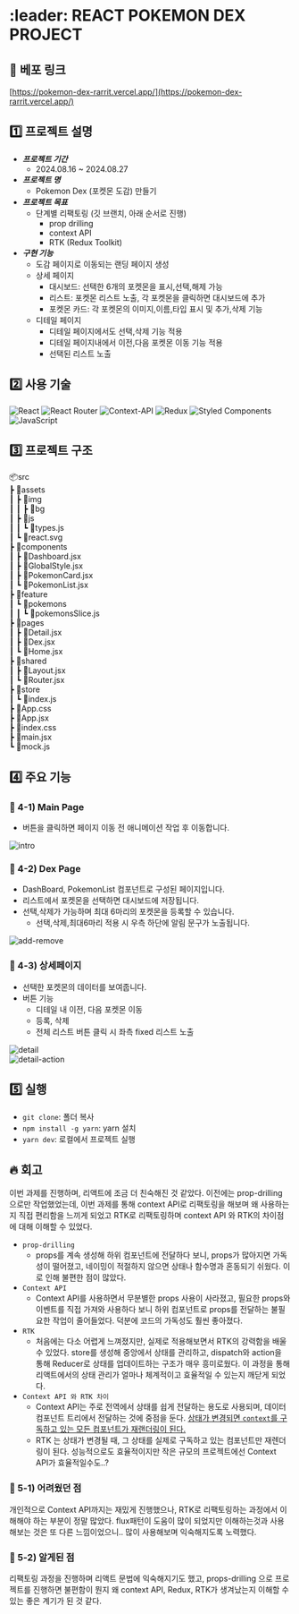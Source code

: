 # :leader: REACT POKEMON DEX PROJECT

## :rocket: 베포 링크

[https://pokemon-dex-rarrit.vercel.app/](https://pokemon-dex-rarrit.vercel.app/)

## :one: 프로젝트 설명
- ***프로젝트 기간***
  - 2024.08.16 ~ 2024.08.27
- ***프로젝트 명*** 
  - Pokemon Dex (포켓몬 도감) 만들기
- ***프로젝트 목표***
  - 단계별 리팩토링 (깃 브랜치, 아래 순서로 진행)
    - prop drilling
    - context API
    - RTK (Redux Toolkit)
- ***구현 기능***
  - 도감 페이지로 이동되는 랜딩 페이지 생성
  - 상세 페이지 
    - 대시보드: 선택한 6개의 포켓몬을 표시,선택,해제 가능 
    - 리스트: 포켓몬 리스트 노출, 각 포켓몬을 클릭하면 대시보드에 추가
    - 포켓몬 카드: 각 포켓몬의 이미지,이름,타입 표시 및 추가,삭제 기능
  - 디테일 페이지 
    - 디테일 페이지에서도 선택,삭제 기능 적용
    - 디테일 페이지내에서 이전,다음 포켓몬 이동 기능 적용
    - 선택된 리스트 노출


## :two: 사용 기술
![React](https://img.shields.io/badge/react-%2320232a.svg?style=for-the-badge&logo=react&logoColor=%2361DAFB)
![React Router](https://img.shields.io/badge/React_Router-CA4245?style=for-the-badge&logo=react-router&logoColor=white)
![Context-API](https://img.shields.io/badge/Context--Api-000000?style=for-the-badge&logo=react)
![Redux](https://img.shields.io/badge/redux-%23593d88.svg?style=for-the-badge&logo=redux&logoColor=white)
![Styled Components](https://img.shields.io/badge/styled--components-DB7093?style=for-the-badge&logo=styled-components&logoColor=white)
![JavaScript](https://img.shields.io/badge/javascript-%23323330.svg?style=for-the-badge&logo=javascript&logoColor=%23F7DF1E)


## :three: 프로젝트 구조
📦src<br/>
 ┣ 📂assets<br/>
 ┃ ┣ 📂img<br/>
 ┃ ┃ ┣ 📂bg<br/>
 ┃ ┣ 📂js<br/>
 ┃ ┃ ┗ 📜types.js<br/>
 ┃ ┗ 📜react.svg<br/>
 ┣ 📂components<br/>
 ┃ ┣ 📜Dashboard.jsx<br/>
 ┃ ┣ 📜GlobalStyle.jsx<br/>
 ┃ ┣ 📜PokemonCard.jsx<br/>
 ┃ ┗ 📜PokemonList.jsx<br/>
 ┣ 📂feature<br/>
 ┃ ┗ 📂pokemons<br/>
 ┃ ┃ ┗ 📜pokemonsSlice.js<br/>
 ┣ 📂pages<br/>
 ┃ ┣ 📜Detail.jsx<br/>
 ┃ ┣ 📜Dex.jsx<br/>
 ┃ ┗ 📜Home.jsx<br/>
 ┣ 📂shared<br/>
 ┃ ┣ 📜Layout.jsx<br/>
 ┃ ┗ 📜Router.jsx<br/>
 ┣ 📂store<br/>
 ┃ ┗ 📜index.js<br/>
 ┣ 📜App.css<br/>
 ┣ 📜App.jsx<br/>
 ┣ 📜index.css<br/>
 ┣ 📜main.jsx<br/>
 ┗ 📜mock.js

## :four: 주요 기능
### :pushpin: 4-1) Main Page
- 버튼을 클릭하면 페이지 이동 전 애니메이션 작업 후 이동합니다.

![intro](https://github.com/user-attachments/assets/21db6f94-52a8-4dc1-a66f-f7776fc25f9c)

### :pushpin: 4-2) Dex Page
- DashBoard, PokemonList 컴포넌트로 구성된 페이지입니다.
- 리스트에서 포켓몬을 선택하면 대시보드에 저장됩니다.
- 선택,삭제가 가능하며 최대 6마리의 포켓몬을 등록할 수 있습니다.
  - 선택,삭제,최대6마리 적용 시 우측 하단에 알림 문구가 노출됩니다.

![add-remove](https://github.com/user-attachments/assets/222dec78-60fa-462c-8c4d-8ede0167df63)

### :pushpin: 4-3) 상세페이지
- 선택한 포켓몬의 데이터를 보여줍니다.
- 버튼 기능
  - 디테일 내 이전, 다음 포켓몬 이동 
  - 등록, 삭제 
  - 전체 리스트 버튼 클릭 시 좌측 fixed 리스트 노출

![detail](https://github.com/user-attachments/assets/ff3d7afd-9b4f-4aee-b2e9-68c4178fb73c)
<br/>
![detail-action](https://github.com/user-attachments/assets/af39fc7f-4505-4f11-a5aa-eda85a3610fe)


## :five: 실행
- `git clone`: 폴더 복사
- `npm install -g yarn`: yarn 설치
- `yarn dev`: 로컬에서 프로젝트 실행

## :fire: 회고
이번 과제를 진행하며, 리액트에 조금 더 친숙해진 것 같았다. 이전에는 prop-drilling 으로만 작업했었는데, 이번 과제를 통해 context API로 리팩토링을 해보며 왜 사용하는지 직접 편리함을 느끼게 되었고 RTK로 리팩토링하며 context API 와 RTK의 차이점에 대해 이해할 수 있었다.
- `prop-drilling`
  - props를 계속 생성해 하위 컴포넌트에 전달하다 보니, props가 많아지면 가독성이 떨어졌고, 네이밍이 적절하지 않으면 상태나 함수명과 혼동되기 쉬웠다. 이로 인해 불편한 점이 많았다.
- `Context API`
  - Context API를 사용하면서 무분별한 props 사용이 사라졌고, 필요한 props와 이벤트를 직접 가져와 사용하다 보니 하위 컴포넌트로 props를 전달하는 불필요한 작업이 줄어들었다. 덕분에 코드의 가독성도 훨씬 좋아졌다.
- `RTK`
  - 처음에는 다소 어렵게 느껴졌지만, 실제로 적용해보면서 RTK의 강력함을 배울 수 있었다. store를 생성해 중앙에서 상태를 관리하고, dispatch와 action을 통해 Reducer로 상태를 업데이트하는 구조가 매우 흥미로웠다. 이 과정을 통해 리액트에서의 상태 관리가 얼마나 체계적이고 효율적일 수 있는지 깨닫게 되었다.
- `Context API 와 RTK 차이`
  - Context API는 주로 전역에서 상태를 쉽게 전달하는 용도로 사용되며, 데이터 컴포넌트 트리에서 전달하는 것에 중점을 둔다. <u>상태가 변경되면 `context`를 구독하고 있는 모든 컴포넌트가 재랜더링이 된다.</u>
  - RTK 는 상태가 변경될 때, 그 상태를 실제로 구독하고 있는 컴포넌트만 재렌더링이 된다. 성능적으로도 효율적이지만 작은 규모의 프로젝트에선 Context API가 효율적일수도..?

### :pushpin: 5-1) 어려웠던 점
개인적으로 Context API까지는 재밌게 진행했으나, RTK로 리팩토링하는 과정에서 이해해야 하는 부분이 정말 많았다. flux패턴이 도움이 많이 되었지만 이해하는것과 사용해보는 것은 또 다른 느낌이었으니.. 많이 사용해보며 익숙해지도록 노력했다.

### :pushpin: 5-2) 알게된 점
리팩토링 과정을 진행하며 리액트 문법에 익숙해지기도 했고, props-drilling 으로 프로젝트를 진행하면 불편함이 뭔지 왜 context API, Redux, RTK가 생겨났는지 이해할 수 있는 좋은 계기가 된 것 같다. 